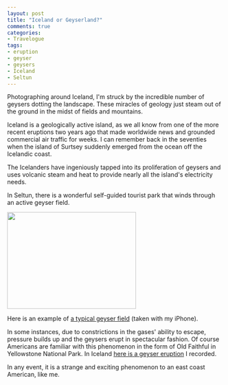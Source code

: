 ```yaml
---
layout: post
title: "Iceland or Geyserland?"
comments: true
categories:
- Travelogue
tags:
- eruption
- geyser
- geysers
- Iceland
- Seltun
---
```

Photographing around Iceland, I'm struck by the incredible number of geysers dotting the landscape. These miracles of geology just steam out of the ground in the midst of fields and mountains.

Iceland is a geologically active island, as we all know from one of the more recent eruptions two years ago that made worldwide news and grounded commercial air traffic for weeks. I can remember back in the seventies when the island of Surtsey suddenly emerged from the ocean off the Icelandic coast.

The Icelanders have ingeniously tapped into its proliferation of geysers and uses volcanic steam and heat to provide nearly all the island's electricity needs.

In Seltun, there is a wonderful self-guided tourist park that winds through an active geyser field.

<a href="http://blog.lesterpickerphoto.com/wp-content/uploads/2012/05/CameraAwesomePhoto3.jpg"><img class="size-medium wp-image-2168" title="CameraAwesomePhoto" src="http://blog.lesterpickerphoto.com/wp-content/uploads/2012/05/CameraAwesomePhoto3-300x225.jpg" alt="" width="300" height="225"></a>

Here is an example of <a href="http://youtu.be/VcMdq4XrkxY">a typical geyser field</a> (taken with my iPhone).

In some instances, due to constrictions in the gases' ability to escape, pressure builds up and the geysers erupt in spectacular fashion. Of course Americans are familiar with this phenomenon in the form of Old Faithful in Yellowstone National Park. In Iceland <a href="http://youtu.be/YPjMWxEsUX8">here is a geyser eruption</a> I recorded.

In any event, it is a strange and exciting phenomenon to an east coast American, like me.